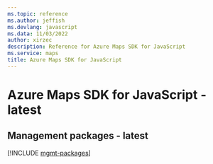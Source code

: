```yaml
---
ms.topic: reference
ms.author: jeffish
ms.devlang: javascript
ms.data: 11/03/2022
author: xirzec
description: Reference for Azure Maps SDK for JavaScript
ms.service: maps
title: Azure Maps SDK for JavaScript
---
```

# Azure Maps SDK for JavaScript - latest

## Management packages - latest
[!INCLUDE [mgmt-packages](maps-mgmt-index.md)]